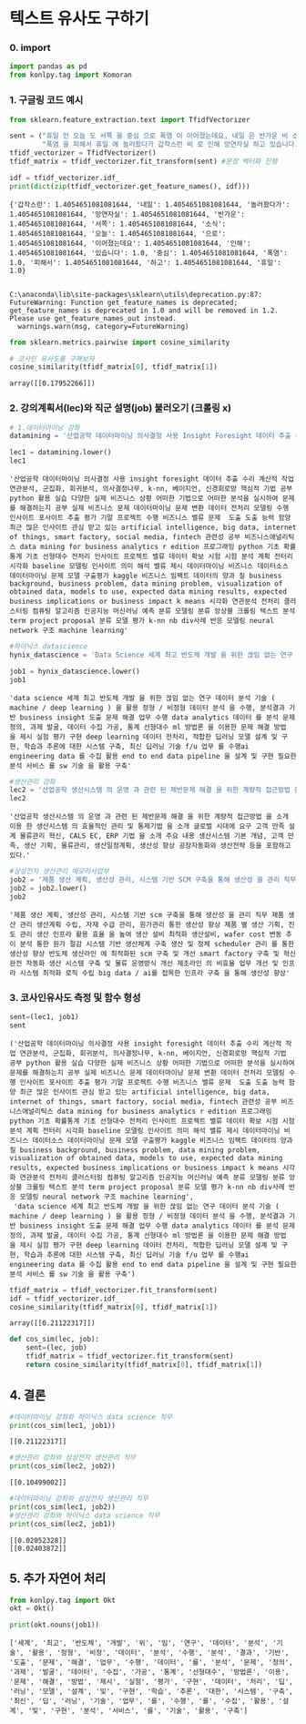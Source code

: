 # 텍스트 유사도 구하기

### 0. import


```python
import pandas as pd
from konlpy.tag import Komoran
```

### 1. 구글링 코드 예시


```python
from sklearn.feature_extraction.text import TfidfVectorizer

sent = ("휴일 인 오늘 도 서쪽 을 중심 으로 폭염 이 이어졌는데요, 내일 은 반가운 비 소식 이 있습니다.", 
        "폭염 을 피해서 휴일 에 놀러왔다가 갑작스런 비 로 인해 망연자실 하고 있습니다.") 
tfidf_vectorizer = TfidfVectorizer()
tfidf_matrix = tfidf_vectorizer.fit_transform(sent) #문장 벡터화 진행

idf = tfidf_vectorizer.idf_
print(dict(zip(tfidf_vectorizer.get_feature_names(), idf)))
```

    {'갑작스런': 1.4054651081081644, '내일': 1.4054651081081644, '놀러왔다가': 1.4054651081081644, '망연자실': 1.4054651081081644, '반가운': 1.4054651081081644, '서쪽': 1.4054651081081644, '소식': 1.4054651081081644, '오늘': 1.4054651081081644, '으로': 1.4054651081081644, '이어졌는데요': 1.4054651081081644, '인해': 1.4054651081081644, '있습니다': 1.0, '중심': 1.4054651081081644, '폭염': 1.0, '피해서': 1.4054651081081644, '하고': 1.4054651081081644, '휴일': 1.0}
    

    C:\anaconda\lib\site-packages\sklearn\utils\deprecation.py:87: FutureWarning: Function get_feature_names is deprecated; get_feature_names is deprecated in 1.0 and will be removed in 1.2. Please use get_feature_names_out instead.
      warnings.warn(msg, category=FutureWarning)
    


```python
from sklearn.metrics.pairwise import cosine_similarity

# 코사인 유사도를 구해보자
cosine_similarity(tfidf_matrix[0], tfidf_matrix[1])
```




    array([[0.17952266]])



### 2. 강의계획서(lec)와 직군 설명(job) 불러오기  (크롤링 x)


```python
# 1.데이터마이닝 강좌
datamining = '산업공학 데이터마이닝 의사결정 사용 Insight Foresight 데이터 추출 수리 계산적 작업 연관분석, 군집화, 회귀분석, 의사결정나무, k-NN, 베이지언, 신경회로망 핵심적 기법 공부 Python 활용 실습 다양한 실제 비즈니스 상황 어떠한 기법으로 어떠한 분석을 실시하여 문제를 해결하는지 공부 실제 비즈니스 문제 데이터마이닝 문제 변환 데이터 전처리 모델링 수행 인사이트 포사이트 추출 평가 기말 프로젝트 수행 비즈니스 밸류 문제  도출 도출 능력 함양 최근 많은 인사이트 관심 받고 있는 Artificial Intelligence, Big Data, Internet of Things, Smart Factory, Social Media, Fintech 관련성 공부 비즈니스애널리틱스 Data Mining for Business Analytics R edition 프로그래밍 python 기초 확률통계 기초 선형대수 전처리 인사이트 프로젝트 밸류 데이터 확보 시험 시험 분석 계획 전터리 시각화 baseline 모델링 인사이트 의미 해석 밸류 제시 데이터마이닝 비즈니스 데이터소스 데이터마이닝 문제 모델 구출평가 kaggle 비즈니스 임팩트 데이터의 양과 질 Business Background, Business Problem, Data Mining Problem, Visualization of Obtained Data, Models to use, Expected Data Mining Results, Expected Business Implications or Business Impact K means 시각화 연관분석 전처리 클러스터링 컴퓨팅 알고리즘 인공지능 머신러닝 예측 분류 모델링 분류 앙상블 크롤링 텍스트 분석 term project proposal 분류 모델 평가 k-nn nb div사례 반응 모델링 neural network 구조 machine learning'
```


```python
lec1 = datamining.lower()
lec1
```




    '산업공학 데이터마이닝 의사결정 사용 insight foresight 데이터 추출 수리 계산적 작업 연관분석, 군집화, 회귀분석, 의사결정나무, k-nn, 베이지언, 신경회로망 핵심적 기법 공부 python 활용 실습 다양한 실제 비즈니스 상황 어떠한 기법으로 어떠한 분석을 실시하여 문제를 해결하는지 공부 실제 비즈니스 문제 데이터마이닝 문제 변환 데이터 전처리 모델링 수행 인사이트 포사이트 추출 평가 기말 프로젝트 수행 비즈니스 밸류 문제  도출 도출 능력 함양 최근 많은 인사이트 관심 받고 있는 artificial intelligence, big data, internet of things, smart factory, social media, fintech 관련성 공부 비즈니스애널리틱스 data mining for business analytics r edition 프로그래밍 python 기초 확률통계 기초 선형대수 전처리 인사이트 프로젝트 밸류 데이터 확보 시험 시험 분석 계획 전터리 시각화 baseline 모델링 인사이트 의미 해석 밸류 제시 데이터마이닝 비즈니스 데이터소스 데이터마이닝 문제 모델 구출평가 kaggle 비즈니스 임팩트 데이터의 양과 질 business background, business problem, data mining problem, visualization of obtained data, models to use, expected data mining results, expected business implications or business impact k means 시각화 연관분석 전처리 클러스터링 컴퓨팅 알고리즘 인공지능 머신러닝 예측 분류 모델링 분류 앙상블 크롤링 텍스트 분석 term project proposal 분류 모델 평가 k-nn nb div사례 반응 모델링 neural network 구조 machine learning'




```python
#하이닉스 datascience
hynix_datascience = 'Data Science 세계 최고 반도체 개발 을 위한 끊임 없는 연구 데이터 분석 기술 ( Machine / Deep Learning ) 을 활용 정형 / 비정형 데이터 분석 을 수행, 분석결과 기반 Business Insight 도출 문제 해결 업무 수행 Data Analytics 데이터 를 분석 문제 정의, 과제 발굴, 데이터 수집 가공, 통계 선형대수 ML 방법론 을 이용한 문제 해결 방법 을 제시 실험 평가 구현 Deep Learning 데이터 전처리, 적합한 딥러닝 모델 설계 및 구현, 학습과 추론에 대한 시스템 구축, 최신 딥러닝 기술 F/U 업무 를 수행AI Engineering Data 를 수집 활용 End to End Data Pipeline 을 설계 및 구현 필요한 분석 서비스 를 SW 기술 을 활용 구축'
```


```python
job1 = hynix_datascience.lower()
job1
```




    'data science 세계 최고 반도체 개발 을 위한 끊임 없는 연구 데이터 분석 기술 ( machine / deep learning ) 을 활용 정형 / 비정형 데이터 분석 을 수행, 분석결과 기반 business insight 도출 문제 해결 업무 수행 data analytics 데이터 를 분석 문제 정의, 과제 발굴, 데이터 수집 가공, 통계 선형대수 ml 방법론 을 이용한 문제 해결 방법 을 제시 실험 평가 구현 deep learning 데이터 전처리, 적합한 딥러닝 모델 설계 및 구현, 학습과 추론에 대한 시스템 구축, 최신 딥러닝 기술 f/u 업무 를 수행ai engineering data 를 수집 활용 end to end data pipeline 을 설계 및 구현 필요한 분석 서비스 를 sw 기술 을 활용 구축'




```python
#생산관리 강좌
lec2 = '산업공학 생산시스템 의 운영 과 관련 된 제반문제 해결 을 위한 계량적 접근방법 을 소개 이용 한 생산시스템 의 효율적인 관리 및 통제기법 을 소개 글로벌 시대에 요구 고객 만족 설계 물류관리 혁신, CALS EC, ERP 기법 을 소개 주요 내용 생산시스템 기본 개념, 고객 만족, 생산 기획, 물류관리, 생산일정계획, 생산성 향상 공장자동화와 생산전략 등을 포함하고 있다.'
lec2
```




    '산업공학 생산시스템 의 운영 과 관련 된 제반문제 해결 을 위한 계량적 접근방법 을 소개 이용 한 생산시스템 의 효율적인 관리 및 통제기법 을 소개 글로벌 시대에 요구 고객 만족 설계 물류관리 혁신, CALS EC, ERP 기법 을 소개 주요 내용 생산시스템 기본 개념, 고객 만족, 생산 기획, 물류관리, 생산일정계획, 생산성 향상 공장자동화와 생산전략 등을 포함하고 있다.'




```python
#삼성전자 생산관리 메모리사업부
job2 = '제품 생산 계획, 생산성 관리, 시스템 기반 SCM 구축을 통해 생산성 을 관리 직무 제품 생산 관리 생산계획 수립, 자재 수급 관리, 원가관리 통한 생산성 향상 제품 별 생산 기획, 진도 관리 생산 인프라 활용 효율 을 높여 생산 설비 최적화 생산설비, Wafer Cost 변동 추이 분석 통한 원가 절감 시스템 기반 생산체계 구축 생산 및 정체 Scheduler 관리 를 통한 생산성 향상 반도체 생산라인 에 최적화된 SCM 구축 및 개선 Smart Factory 구축 및 혁신 완전 자동화 생산 시스템 구축 및 물류 운영방식 개선 제조라인 의 비효율 업무 개선 및 인프라 시스템 최적화 로직 수립 Big Data / AI를 접목한 인프라 구축 을 통해 생산성 향상'
job2 = job2.lower()
job2
```




    '제품 생산 계획, 생산성 관리, 시스템 기반 scm 구축을 통해 생산성 을 관리 직무 제품 생산 관리 생산계획 수립, 자재 수급 관리, 원가관리 통한 생산성 향상 제품 별 생산 기획, 진도 관리 생산 인프라 활용 효율 을 높여 생산 설비 최적화 생산설비, wafer cost 변동 추이 분석 통한 원가 절감 시스템 기반 생산체계 구축 생산 및 정체 scheduler 관리 를 통한 생산성 향상 반도체 생산라인 에 최적화된 scm 구축 및 개선 smart factory 구축 및 혁신 완전 자동화 생산 시스템 구축 및 물류 운영방식 개선 제조라인 의 비효율 업무 개선 및 인프라 시스템 최적화 로직 수립 big data / ai를 접목한 인프라 구축 을 통해 생산성 향상'



### 3. 코사인유사도 측정 및 함수 형성


```python
sent=(lec1, job1)
sent
```




    ('산업공학 데이터마이닝 의사결정 사용 insight foresight 데이터 추출 수리 계산적 작업 연관분석, 군집화, 회귀분석, 의사결정나무, k-nn, 베이지언, 신경회로망 핵심적 기법 공부 python 활용 실습 다양한 실제 비즈니스 상황 어떠한 기법으로 어떠한 분석을 실시하여 문제를 해결하는지 공부 실제 비즈니스 문제 데이터마이닝 문제 변환 데이터 전처리 모델링 수행 인사이트 포사이트 추출 평가 기말 프로젝트 수행 비즈니스 밸류 문제  도출 도출 능력 함양 최근 많은 인사이트 관심 받고 있는 artificial intelligence, big data, internet of things, smart factory, social media, fintech 관련성 공부 비즈니스애널리틱스 data mining for business analytics r edition 프로그래밍 python 기초 확률통계 기초 선형대수 전처리 인사이트 프로젝트 밸류 데이터 확보 시험 시험 분석 계획 전터리 시각화 baseline 모델링 인사이트 의미 해석 밸류 제시 데이터마이닝 비즈니스 데이터소스 데이터마이닝 문제 모델 구출평가 kaggle 비즈니스 임팩트 데이터의 양과 질 business background, business problem, data mining problem, visualization of obtained data, models to use, expected data mining results, expected business implications or business impact k means 시각화 연관분석 전처리 클러스터링 컴퓨팅 알고리즘 인공지능 머신러닝 예측 분류 모델링 분류 앙상블 크롤링 텍스트 분석 term project proposal 분류 모델 평가 k-nn nb div사례 반응 모델링 neural network 구조 machine learning',
     'data science 세계 최고 반도체 개발 을 위한 끊임 없는 연구 데이터 분석 기술 ( machine / deep learning ) 을 활용 정형 / 비정형 데이터 분석 을 수행, 분석결과 기반 business insight 도출 문제 해결 업무 수행 data analytics 데이터 를 분석 문제 정의, 과제 발굴, 데이터 수집 가공, 통계 선형대수 ml 방법론 을 이용한 문제 해결 방법 을 제시 실험 평가 구현 deep learning 데이터 전처리, 적합한 딥러닝 모델 설계 및 구현, 학습과 추론에 대한 시스템 구축, 최신 딥러닝 기술 f/u 업무 를 수행ai engineering data 를 수집 활용 end to end data pipeline 을 설계 및 구현 필요한 분석 서비스 를 sw 기술 을 활용 구축')




```python
tfidf_matrix = tfidf_vectorizer.fit_transform(sent)
idf = tfidf_vectorizer.idf_
cosine_similarity(tfidf_matrix[0], tfidf_matrix[1])
```




    array([[0.21122317]])




```python
def cos_sim(lec, job):
    sent=(lec, job)
    tfidf_matrix = tfidf_vectorizer.fit_transform(sent)
    return cosine_similarity(tfidf_matrix[0], tfidf_matrix[1])
```

## 4. 결론


```python
#데이터마이닝 강좌와 하이닉스 data science 직무
print(cos_sim(lec1, job1))
```

    [[0.21122317]]
    


```python
#생산관리 강좌와 삼성전자 생산관리 직무
print(cos_sim(lec2, job2))
```

    [[0.10499002]]
    


```python
#데이터마이닝 강좌와 삼성전자 생산관리 직무
print(cos_sim(lec1, job2))
#생산관리 강좌와 하이닉스 data science 직무
print(cos_sim(lec2, job1))
```

    [[0.02052328]]
    [[0.02403872]]
    

## 5. 추가 자연어 처리


```python
from konlpy.tag import Okt 
okt = Okt()

```


```python
print(okt.nouns(job1))
```

    ['세계', '최고', '반도체', '개발', '위', '임', '연구', '데이터', '분석', '기술', '활용', '정형', '비정', '데이터', '분석', '수행', '분석', '결과', '기반', '도출', '문제', '해결', '업무', '수행', '데이터', '를', '분석', '문제', '정의', '과제', '발굴', '데이터', '수집', '가공', '통계', '선형대수', '방법론', '이용', '문제', '해결', '방법', '제시', '실험', '평가', '구현', '데이터', '처리', '딥', '러닝', '모델', '설계', '및', '구현', '학습', '추론', '대한', '시스템', '구축', '최신', '딥', '러닝', '기술', '업무', '를', '수행', '를', '수집', '활용', '설계', '및', '구현', '분석', '서비스', '를', '기술', '활용', '구축']
    


```python

```
